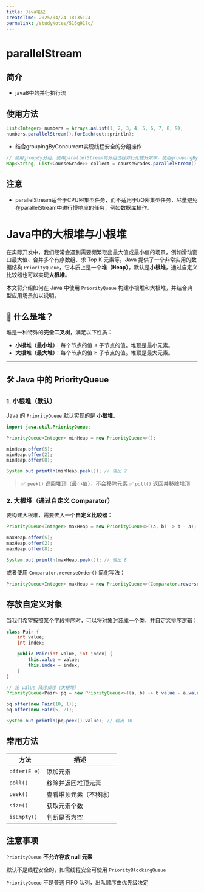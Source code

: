 ```yaml
---
title: Java笔记
createTime: 2025/04/24 18:35:24
permalink: /studyNotes/516g91lc/
---
```

# parallelStream

## 简介

- java8中的并行执行流

## 使用方法

```java
List<Integer> numbers = Arrays.asList(1, 2, 3, 4, 5, 6, 7, 8, 9);
numbers.parallelStream().forEach(out::println);  
```

- 结合groupingByConcurrent实现线程安全的分组操作

```java
// 使用groupBy分组，使用parallelStream将分组过程并行化提升效率，使用groupingByConcurrent同步HashMap避免出现线程安全的问题
Map<String, List<CourseGrade>> collect = courseGrades.parallelStream().collect(Collectors.groupingByConcurrent(CourseGrade::getYear));
```

## 注意

- parallelStream适合于CPU密集型任务，而不适用于I/O密集型任务，尽量避免在parallelStream中进行慢响应的任务，例如数据库操作。

# Java中的大根堆与小根堆

在实际开发中，我们经常会遇到需要频繁取出最大值或最小值的场景，例如滑动窗口最大值、合并多个有序数组、求 Top K 元素等。Java 提供了一个非常实用的数据结构 `PriorityQueue`，它本质上是一个**堆（Heap）**，默认是**小根堆**，通过自定义比较器也可以实现**大根堆**。

本文将介绍如何在 Java 中使用 `PriorityQueue` 构建小根堆和大根堆，并结合典型应用场景加以说明。

## 📌 什么是堆？

堆是一种特殊的**完全二叉树**，满足以下性质：

- **小根堆（最小堆）**：每个节点的值 ≤ 子节点的值。堆顶是最小元素。
- **大根堆（最大堆）**：每个节点的值 ≥ 子节点的值。堆顶是最大元素。

------

## 🛠 Java 中的 PriorityQueue

### 1. 小根堆（默认）

Java 的 `PriorityQueue` 默认实现的是 **小根堆**。

```java
import java.util.PriorityQueue;

PriorityQueue<Integer> minHeap = new PriorityQueue<>();

minHeap.offer(5);
minHeap.offer(2);
minHeap.offer(8);

System.out.println(minHeap.peek()); // 输出 2
```

> ✅ `peek()` 返回堆顶（最小值），不会移除元素
> ✅ `poll()` 返回并移除堆顶

### 2. 大根堆（通过自定义 Comparator）

要构建大根堆，需要传入一个**自定义比较器**：

```java
PriorityQueue<Integer> maxHeap = new PriorityQueue<>((a, b) -> b - a);

maxHeap.offer(5);
maxHeap.offer(2);
maxHeap.offer(8);

System.out.println(maxHeap.peek()); // 输出 8
```

或者使用 `Comparator.reverseOrder()` 简化写法：

```java
PriorityQueue<Integer> maxHeap = new PriorityQueue<>(Comparator.reverseOrder());
```

## 存放自定义对象

当我们希望按照某个字段排序时，可以将对象封装成一个类，并自定义排序逻辑：

```java
class Pair {
    int value;
    int index;

    public Pair(int value, int index) {
        this.value = value;
        this.index = index;
    }
}

// 按 value 降序排序（大根堆）
PriorityQueue<Pair> pq = new PriorityQueue<>((a, b) -> b.value - a.value);

pq.offer(new Pair(10, 1));
pq.offer(new Pair(5, 2));

System.out.println(pq.peek().value); // 输出 10
```

## 常用方法

| 方法         | 描述                   |
| ------------ | ---------------------- |
| `offer(E e)` | 添加元素               |
| `poll()`     | 移除并返回堆顶元素     |
| `peek()`     | 查看堆顶元素（不移除） |
| `size()`     | 获取元素个数           |
| `isEmpty()`  | 判断是否为空           |

## 注意事项

`PriorityQueue` **不允许存放 null 元素**

默认不是线程安全的，如需线程安全可使用 `PriorityBlockingQueue`

`PriorityQueue` 不是普通 FIFO 队列，出队顺序由优先级决定